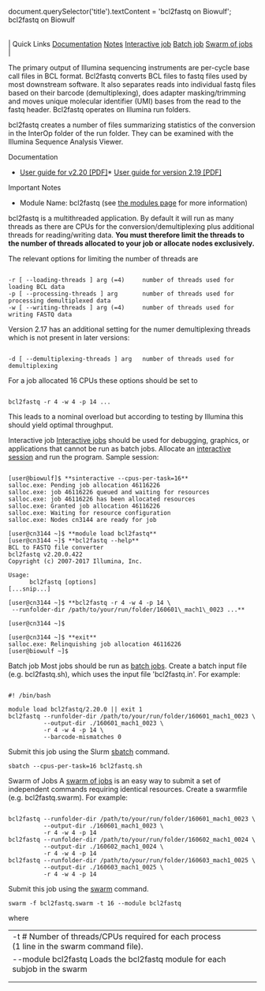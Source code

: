 

document.querySelector('title').textContent = 'bcl2fastq on Biowulf';
bcl2fastq on Biowulf


|  |
| --- |
| 
Quick Links
[Documentation](#doc)
[Notes](#notes)
[Interactive job](#int) 
[Batch job](#sbatch) 
[Swarm of jobs](#swarm) 
 |


The primary output of Illumina sequencing instruments are per-cycle base call 
files in BCL format. Bcl2fastq converts BCL files to fastq files used by most
downstream software. It also separates reads into individual fastq files based
on their barcode (demultiplexing), does adapter masking/trimming and moves unique
molecular identifier (UMI) bases from the read to the fastq header. Bcl2fastq
operates on Illumina run folders.


bcl2fastq creates a number of files summarizing statistics of the conversion
in the InterOp folder of the run folder. They can be examined with the Illumina
Sequence Analysis Viewer.


Documentation
* [User guide for v2.20 [PDF]](https://support.illumina.com/content/dam/illumina-support/documents/documentation/software_documentation/bcl2fastq/bcl2fastq2-v2-20-software-guide-15051736-03.pdf)* [User guide for version 2.19 [PDF]](https://support.illumina.com/content/dam/illumina-support/documents/documentation/software_documentation/bcl2fastq/bcl2fastq2_guide_15051736_v2.pdf)


Important Notes
* Module Name: bcl2fastq (see [the modules page](/apps/modules.html) for more information)


bcl2fastq is a multithreaded application. By default it will run as many
threads as there are CPUs for the conversion/demultiplexing plus additional
threads for reading/writing data. **You must therefore limit the threads to the number of threads
allocated to your job or allocate nodes exclusively.**


 The relevant options for limiting the number of threads are




```

-r [ --loading-threads ] arg (=4)     number of threads used for loading BCL data
-p [ --processing-threads ] arg       number of threads used for processing demultiplexed data
-w [ --writing-threads ] arg (=4)     number of threads used for writing FASTQ data

```

Version 2.17 has an additional setting for the numer demultiplexing threads which is
not present in later versions:



```

-d [ --demultiplexing-threads ] arg   number of threads used for demultiplexing

```

For a job allocated 16 CPUs these options should be set to



```

bcl2fastq -r 4 -w 4 -p 14 ...

```

This leads to a nominal overload but according to testing by Illumina
this should yield optimal throughput.



Interactive job
[Interactive jobs](/docs/userguide.html#int) should be used for debugging, graphics, or applications that cannot be run as batch jobs.
Allocate an [interactive session](/docs/userguide.html#int) and run the program. Sample session:



```

[user@biowulf]$ **sinteractive --cpus-per-task=16**
salloc.exe: Pending job allocation 46116226
salloc.exe: job 46116226 queued and waiting for resources
salloc.exe: job 46116226 has been allocated resources
salloc.exe: Granted job allocation 46116226
salloc.exe: Waiting for resource configuration
salloc.exe: Nodes cn3144 are ready for job

[user@cn3144 ~]$ **module load bcl2fastq**
[user@cn3144 ~]$ **bcl2fastq --help**
BCL to FASTQ file converter
bcl2fastq v2.20.0.422
Copyright (c) 2007-2017 Illumina, Inc.

Usage:
      bcl2fastq [options]
[...snip...]

[user@cn3144 ~]$ **bcl2fastq -r 4 -w 4 -p 14 \
 --runfolder-dir /path/to/your/run/folder/160601\_mach1\_0023 ...**

[user@cn3144 ~]$

[user@cn3144 ~]$ **exit**
salloc.exe: Relinquishing job allocation 46116226
[user@biowulf ~]$

```


Batch job
Most jobs should be run as [batch jobs](/docs/userguide.html#submit).
Create a batch input file (e.g. bcl2fastq.sh), which uses the input file 'bcl2fastq.in'. For example:



```

#! /bin/bash

module load bcl2fastq/2.20.0 || exit 1
bcl2fastq --runfolder-dir /path/to/your/run/folder/160601_mach1_0023 \
          --output-dir ./160601_mach1_0023 \
          -r 4 -w 4 -p 14 \
          --barcode-mismatches 0

```

Submit this job using the Slurm [sbatch](/docs/userguide.html) command.



```
sbatch --cpus-per-task=16 bcl2fastq.sh
```

Swarm of Jobs 
A [swarm of jobs](/apps/swarm.html) is an easy way to submit a set of independent commands requiring identical resources.
Create a swarmfile (e.g. bcl2fastq.swarm). For example:



```

bcl2fastq --runfolder-dir /path/to/your/run/folder/160601_mach1_0023 \
          --output-dir ./160601_mach1_0023 \
          -r 4 -w 4 -p 14
bcl2fastq --runfolder-dir /path/to/your/run/folder/160602_mach1_0024 \
          --output-dir ./160602_mach1_0024 \
          -r 4 -w 4 -p 14
bcl2fastq --runfolder-dir /path/to/your/run/folder/160603_mach1_0025 \
          --output-dir ./160603_mach1_0025 \
          -r 4 -w 4 -p 14

```

Submit this job using the [swarm](/apps/swarm.html) command.



```
swarm -f bcl2fastq.swarm -t 16 --module bcl2fastq
```

where


|  |  |  |  |
| --- | --- | --- | --- |
| -t #  Number of threads/CPUs required for each process (1 line in the swarm command file).
 | --module bcl2fastq  Loads the bcl2fastq module for each subjob in the swarm 
 | |
 | |








